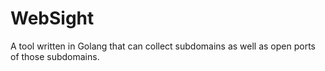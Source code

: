 # WebSight
A tool written in Golang that can collect subdomains as well as open ports of those subdomains.
